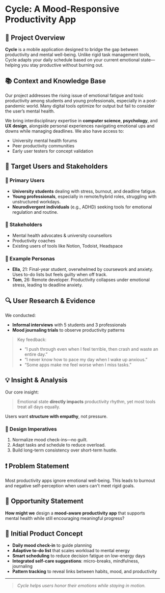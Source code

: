 # Cycle: A Mood-Responsive Productivity App

## 🧠 Project Overview

**Cycle** is a mobile application designed to bridge the gap between productivity and mental well-being. Unlike rigid task management tools, Cycle adapts your daily schedule based on your current emotional state—helping you stay productive without burning out.

## 📚 Context and Knowledge Base

Our project addresses the rising issue of emotional fatigue and toxic productivity among students and young professionals, especially in a post-pandemic world. Many digital tools optimize for output but fail to consider the user’s mental health.

We bring interdisciplinary expertise in **computer science**, **psychology**, and **UX design**, alongside personal experiences navigating emotional ups and downs while managing deadlines. We also have access to:

- University mental health forums
- Peer productivity communities
- Early user testers for concept validation

## 👥 Target Users and Stakeholders

### 🎯 Primary Users

- **University students** dealing with stress, burnout, and deadline fatigue.
- **Young professionals**, especially in remote/hybrid roles, struggling with unstructured workdays.
- **Neurodivergent individuals** (e.g., ADHD) seeking tools for emotional regulation and routine.

### 🤝 Stakeholders

- Mental health advocates & university counsellors  
- Productivity coaches  
- Existing users of tools like Notion, Todoist, Headspace

### 📌 Example Personas

- **Ella**, 21: Final-year student, overwhelmed by coursework and anxiety. Uses to-do lists but feels guilty when off track.
- **Tom**, 26: Remote developer. Productivity collapses under emotional stress, leading to deadline anxiety.

## 🔍 User Research & Evidence

We conducted:

- **Informal interviews** with 5 students and 3 professionals  
- **Mood journaling trials** to observe productivity patterns  

> Key feedback:
> - “I push through even when I feel terrible, then crash and waste an entire day.”
> - “I never know how to pace my day when I wake up anxious.”
> - “Some apps make me feel worse when I miss tasks.”

## 💡 Insight & Analysis

Our core insight:  
> Emotional state **directly impacts** productivity rhythm, yet most tools treat all days equally.

Users want **structure with empathy**, not pressure.

### 🔑 Design Imperatives

1. Normalize mood check-ins—no guilt.
2. Adapt tasks and schedule to reduce overload.
3. Build long-term consistency over short-term hustle.

## ❗ Problem Statement

Most productivity apps ignore emotional well-being. This leads to burnout and negative self-perception when users can't meet rigid goals.

## 🌱 Opportunity Statement

**How might we** design a **mood-aware productivity app** that supports mental health while still encouraging meaningful progress?

## 📱 Initial Product Concept

- **Daily mood check-in** to guide planning
- **Adaptive to-do list** that scales workload to mental energy
- **Smart scheduling** to reduce decision fatigue on low-energy days
- **Integrated self-care suggestions**: micro-breaks, mindfulness, journaling
- **Pattern tracking** to reveal links between habits, mood, and productivity

---

> _Cycle helps users honor their emotions while staying in motion._
